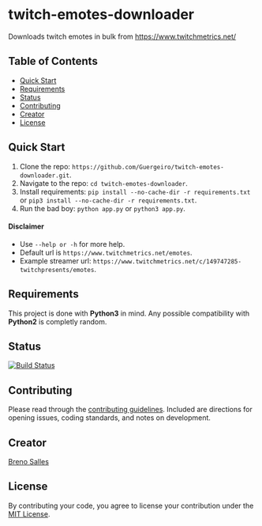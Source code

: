 # twitch-emotes-downloader
Downloads twitch emotes in bulk from https://www.twitchmetrics.net/

## Table of Contents
- [Quick Start](#quick-start)
- [Requirements](#requirements)
- [Status](#status)
- [Contributing](#contributing)
- [Creator](#creator)
- [License](#license)

## Quick Start
1. Clone the repo: `https://github.com/Guergeiro/twitch-emotes-downloader.git`.
2. Navigate to the repo: `cd twitch-emotes-downloader`.
3. Install requirements: `pip install --no-cache-dir -r requirements.txt` or `pip3 install --no-cache-dir -r requirements.txt`.
4. Run the bad boy: `python app.py` or `python3 app.py`.

#### Disclaimer
- Use `--help or -h` for more help.
- Default url is `https://www.twitchmetrics.net/emotes`.
- Example streamer url: `https://www.twitchmetrics.net/c/149747285-twitchpresents/emotes`.

## Requirements
This project is done with **Python3** in mind. Any possible compatibility with **Python2** is completly random.

## Status
[![Build Status](https://github.com/Guergeiro/twitch-emotes-downloader/workflows/Build/badge.svg)](https://github.com/Guergeiro/twitch-emotes-downloader/actions?workflow=Build)

## Contributing
Please read through the [contributing guidelines](https://github.com/Guergeiro/twitch-emotes-downloader/blob/master/.github/CONTRIBUTING.md). Included are directions for opening issues, coding standards, and notes on development.

## Creator
[Breno Salles](https://brenosalles.com)

## License
By contributing your code, you agree to license your contribution under the [MIT License](https://github.com/Guergeiro/twitch-emotes-downloader/blob/master/LICENSE).
